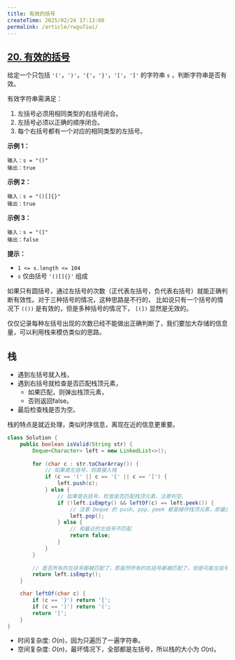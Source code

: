 ```yaml
---
title: 有效的括号
createTime: 2025/02/24 17:13:08
permalink: /article/rwgu7iwi/
---
```

## [20. 有效的括号](https://leetcode.cn/problems/valid-parentheses/)

给定一个只包括 `'('`，`')'`，`'{'`，`'}'`，`'['`，`']'` 的字符串 `s` ，判断字符串是否有效。

有效字符串需满足：

1. 左括号必须用相同类型的右括号闭合。
2. 左括号必须以正确的顺序闭合。
3. 每个右括号都有一个对应的相同类型的左括号。

**示例 1：**

```
输入：s = "()"
输出：true
```

**示例 2：**

```
输入：s = "()[]{}"
输出：true
```

**示例 3：**

```
输入：s = "(]"
输出：false
```

**提示：**

- `1 <= s.length <= 104`
- `s` 仅由括号 `'()[]{}'` 组成

如果只有圆括号，通过左括号的次数（正代表左括号，负代表右括号）就能正确判断有效性。对于三种括号的情况，这种思路是不行的，
比如说只有一个括号的情况下 `(())` 是有效的，但是多种括号的情况下， `[(])` 显然是无效的。

仅仅记录每种左括号出现的次数已经不能做出正确判断了，我们要加大存储的信息量，可以利用栈来模仿类似的思路。

## 栈

- 遇到左括号就入栈，
- 遇到右括号就检查是否匹配栈顶元素，
  - 如果匹配，则弹出栈顶元素，
  - 否则返回false。
- 最后检查栈是否为空。

栈的特点是就近处理，类似时序信息，离现在近的信息更重要。

```java
class Solution {
    public boolean isValid(String str) {
        Deque<Character> left = new LinkedList<>();
        
        for (char c : str.toCharArray()) {
            // 如果是左括号，则直接入栈
            if (c == '(' || c == '{' || c == '[') {
                left.push(c);
            } else {
                // 如果是右括号，检查是否匹配栈顶元素，注意判空。
                if (!left.isEmpty() && leftOf(c) == left.peek()) {
                    // 注意 Deque 的 push、pop、peek 都是操作栈顶元素，即最左端的元素！
                    left.pop();
                } else {
                    // 和最近的左括号不匹配
                    return false;
                }
            }
        }
        
        // 是否所有的左括号都被匹配了，即虽然所有的右括号都被匹配了，但是可能左括号比较多。重点。
        return left.isEmpty();
    }

    char leftOf(char c) {
        if (c == '}') return '{';
        if (c == ')') return '(';
        return '[';
    }
}
```

- 时间复杂度: $O(n)$，因为只遍历了一遍字符串。
- 空间复杂度: $O(n)$，最坏情况下，全部都是左括号，所以栈的大小为 $O(n)$。